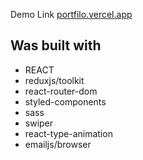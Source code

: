 Demo Link [portfilo.vercel.app](https://portfilo.app)

## **Was built with**
  * REACT
  * reduxjs/toolkit
  * react-router-dom
  * styled-components
  * sass
  * swiper
  * react-type-animation
  * emailjs/browser
